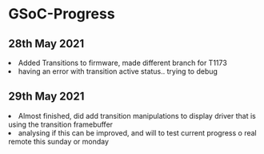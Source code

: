 # GSoC-Progress

<h2>28th May 2021</h2>
<li>Added Transitions to firmware, made different branch for T1173</li>
<li> having an error with transition active status.. trying to debug </li>

<h2> 29th May 2021 </h2>
<li> Almost finished, did add transition manipulations to display driver that is using the transition framebuffer </li>
<li> analysing if this can be improved, and will to test current progress o real remote this sunday or monday</li>

